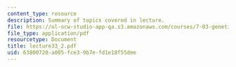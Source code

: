 ```yaml
---
content_type: resource
description: Summary of topics covered in lecture.
file: https://ol-ocw-studio-app-qa.s3.amazonaws.com/courses/7-03-genetics-fall-2004/63800720a005fce39b7efd1e18f55dee_lecture33_2.pdf
file_type: application/pdf
resourcetype: Document
title: lecture33_2.pdf
uid: 63800720-a005-fce3-9b7e-fd1e18f55dee
---
```

